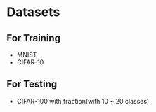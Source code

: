 # Datasets
## For Training
- MNIST
- CIFAR-10

## For Testing
- CIFAR-100 with fraction(with 10 ~ 20 classes)
